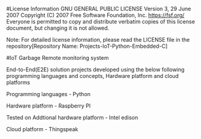 #License Information
        GNU GENERAL PUBLIC LICENSE
        Version 3, 29 June 2007
Copyright (C) 2007 Free Software Foundation, Inc. 
https://fsf.org/ Everyone is permitted to copy and 
distribute verbatim copies of this license document, 
but changing it is not allowed.

Note: For detailed license information, 
please read the LICENSE file in the repository[Repository Name: Projects-IoT-Python-Embedded-C]


#IoT Garbage Remote monitoring system

End-to-End(E2E) solution projects developed using the below following programming languages and concepts, Hardware platform and cloud platforms

Programming languages
	- Python

Hardware platform 
 	- Raspberry PI

Tested on Addtional hardware platform
	- Intel edison

Cloud platform
	- Thingspeak

